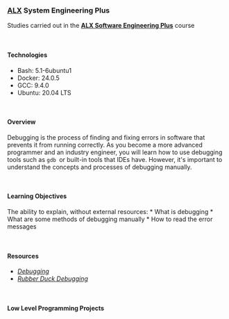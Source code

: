 ### [ALX](https://www.alxafrica.com/) System Engineering Plus

Studies carried out in the **[ALX Software Engineering Plus](https://www.alxafrica.com/software-engineering-plus/)** course

<br />

#### Technologies

* Bash:     5.1-6ubuntu1
* Docker:   24.0.5
* GCC:      9.4.0
* Ubuntu:   20.04 LTS

<br />

#### Overview

Debugging is the process of finding and fixing errors in software that prevents it from running correctly. As you become a more advanced programmer and an industry engineer, you will learn how to use debugging tools such as `gdb `or built-in tools that IDEs have. However, it's important to understand the concepts and processes of debugging manually.

<br />

#### Learning Objectives

The ability to explain, without external resources:
    * What is debugging
    * What are some methods of debugging manually
    * How to read the error messages

<br />

#### Resources

* _[Debugging](https://en.wikipedia.org/wiki/Debugging)_
* _[Rubber Duck Debugging](https://www.thoughtfulcode.com/rubber-duck-debugging-psychology/)_

<br />

#### Low Level Programming Projects

<br />
